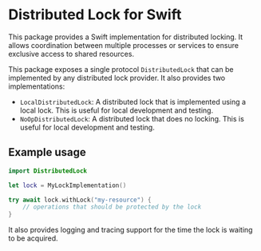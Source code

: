# Distributed Lock for Swift

This package provides a Swift implementation for distributed locking. It allows coordination between multiple processes or services to ensure exclusive access to shared resources.

This package exposes a single protocol `DistributedLock` that can be implemented by any distributed lock provider. It also provides two implementations:

- `LocalDistributedLock`: A distributed lock that is implemented using a local lock. This is useful for local development and testing.
- `NoOpDistributedLock`: A distributed lock that does no locking. This is useful for local development and testing.

## Example usage

```swift
import DistributedLock

let lock = MyLockImplementation()

try await lock.withLock("my-resource") {
    // operations that should be protected by the lock
}
```

It also provides logging and tracing support for the time the lock is waiting to be acquired.
